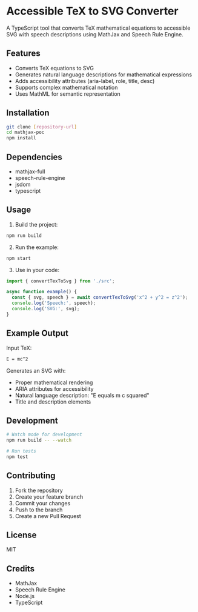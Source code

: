 # Accessible TeX to SVG Converter

A TypeScript tool that converts TeX mathematical equations to accessible SVG with speech descriptions using MathJax and Speech Rule Engine.

## Features

- Converts TeX equations to SVG
- Generates natural language descriptions for mathematical expressions
- Adds accessibility attributes (aria-label, role, title, desc)
- Supports complex mathematical notation
- Uses MathML for semantic representation

## Installation

```bash
git clone [repository-url]
cd mathjax-poc
npm install
```

## Dependencies

- mathjax-full
- speech-rule-engine
- jsdom
- typescript

## Usage

1. Build the project:

```bash
npm run build
```

2. Run the example:

```bash
npm start
```

3. Use in your code:

```typescript
import { convertTexToSvg } from './src';

async function example() {
  const { svg, speech } = await convertTexToSvg('x^2 + y^2 = z^2');
  console.log('Speech:', speech);
  console.log('SVG:', svg);
}
```

## Example Output

Input TeX:

```tex
E = mc^2
```

Generates an SVG with:

- Proper mathematical rendering
- ARIA attributes for accessibility
- Natural language description: "E equals m c squared"
- Title and description elements

## Development

```bash
# Watch mode for development
npm run build -- --watch

# Run tests
npm test
```

## Contributing

1. Fork the repository
2. Create your feature branch
3. Commit your changes
4. Push to the branch
5. Create a new Pull Request

## License

MIT

## Credits

- MathJax
- Speech Rule Engine
- Node.js
- TypeScript
